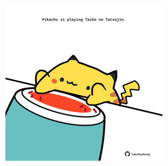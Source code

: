<!-- built at 08/12/2021, 04:03:06 UTC -->
<p align="center">
  <img width="500" height="500" src="./ReadmeImage.svg">
</p>
